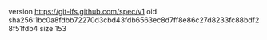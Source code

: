 version https://git-lfs.github.com/spec/v1
oid sha256:1bc0a8fdbb72270d3cbd43fdb6563ec8d7ff8e86c27d8233fc88bdf28f51fdb4
size 153
